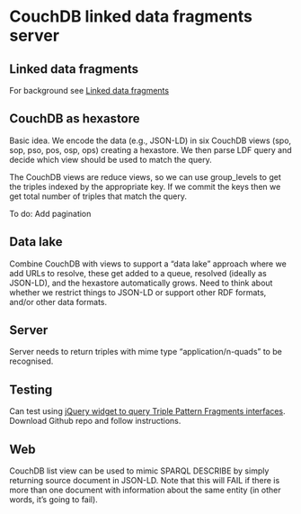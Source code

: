 # CouchDB linked data fragments server

## Linked data fragments

For background see [Linked data fragments](http://linkeddatafragments.org)

## CouchDB as hexastore

Basic idea. We encode the data (e.g., JSON-LD) in six CouchDB views (spo, sop, pso, pos, osp, ops) creating a hexastore. We then parse LDF query and decide which view should be used to match the query.

The CouchDB views are reduce views, so we can use group_levels to get the triples indexed by the appropriate key. If we commit the keys then we get total number of triples that match the query.

To do: Add pagination

## Data lake

Combine CouchDB with views to support a “data lake” approach where we add URLs to resolve, these get added to a queue, resolved (ideally as JSON-LD), and the hexastore automatically grows. Need to think about whether we restrict things to JSON-LD or support other RDF formats, and/or other data formats.

## Server

Server needs to return triples with mime type “application/n-quads” to be recognised.

## Testing

Can test using [jQuery widget to query Triple Pattern Fragments interfaces](https://github.com/LinkedDataFragments/jQuery-Widget.js). Download Github repo and follow instructions.


## Web 

CouchDB list view can be used to mimic SPARQL DESCRIBE by simply returning source document in JSON-LD. Note that this will FAIL if there is more than one document with information about the same entity (in other words, it’s going to fail).
 
